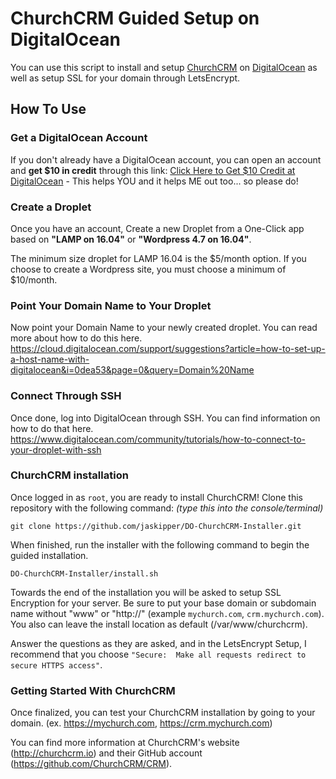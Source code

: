 # ChurchCRM Guided Setup on DigitalOcean

You can use this script to install and setup [ChurchCRM](http://churchcrm.io) on [DigitalOcean](https://m.do.co/c/6cf4df89b226) as well as setup SSL for your domain through LetsEncrypt.

## How To Use

### Get a DigitalOcean Account

If you don't already have a DigitalOcean account, you can open an account and **get $10 in credit** through this link: [Click Here to Get $10 Credit at DigitalOcean](https://m.do.co/c/6cf4df89b226) - This helps YOU and it helps ME out too... so please do!

### Create a Droplet

Once you have an account, Create a new Droplet from a One-Click app based on **"LAMP on 16.04"** or **"Wordpress 4.7 on 16.04"**.

The minimum size droplet for LAMP 16.04 is the $5/month option. If you choose to create a Wordpress site, you must choose a minimum of $10/month.

### Point Your Domain Name to Your Droplet

Now point your Domain Name to your newly created droplet. You can read more about how to do this here. https://cloud.digitalocean.com/support/suggestions?article=how-to-set-up-a-host-name-with-digitalocean&i=0dea53&page=0&query=Domain%20Name

### Connect Through SSH

Once done, log into DigitalOcean through SSH. You can find information on how to do that here. https://www.digitalocean.com/community/tutorials/how-to-connect-to-your-droplet-with-ssh

### ChurchCRM installation

Once logged in as `root`, you are ready to install ChurchCRM! Clone this repository with the following command: *(type this into the console/terminal)*

`git clone https://github.com/jaskipper/DO-ChurchCRM-Installer.git`

When finished, run the installer with the following command to begin the guided installation.

`DO-ChurchCRM-Installer/install.sh`

Towards the end of the installation you will be asked to setup SSL Encryption for your server. Be sure to put your base domain or subdomain name without "www" or "http://" (example `mychurch.com`, `crm.mychurch.com`). You also can leave the install location as default (/var/www/churchcrm).

Answer the questions as they are asked, and in the LetsEncrypt Setup, I recommend that you choose `"Secure:  Make all requests redirect to secure HTTPS access"`.

### Getting Started With ChurchCRM

Once finalized, you can test your ChurchCRM installation by going to your domain. (ex. https://mychurch.com, https://crm.mychurch.com)

You can find more information at ChurchCRM's website (http://churchcrm.io) and their GitHub account (https://github.com/ChurchCRM/CRM).
